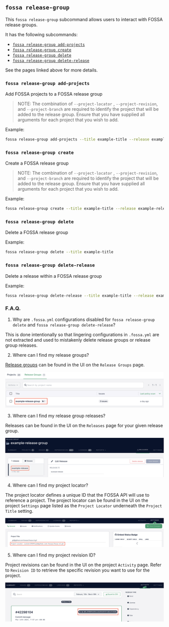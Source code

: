 ## `fossa release-group`

This `fossa release-group` subcommand allows users to interact with FOSSA release groups.

It has the following subcommands:

- [`fossa release-group add-projects`](./release-group/add-projects.md)
- [`fossa release-group create`](./release-group//create.md)
- [`fossa release-group delete`](./release-group/delete.md)
- [`fossa release-group delete-release`](./release-group/delete-release.md)

See the pages linked above for more details.

### `fossa release-group add-projects`

Add FOSSA projects to a FOSSA release group

>NOTE: The combination of `--project-locator` , `--project-revision`, and `--project-branch` are required to identify the project that will be added to the release group. Ensure that you have supplied all arguments for each project that you wish to add.

Example:

```bash
fossa release-group add-projects --title example-title --release example-release-title --project-locator custom+1/git@github.com/example --project-revision 12345 --project-branch main
```

### `fossa release-group create`

Create a FOSSA release group

>NOTE: The combination of `--project-locator` , `--project-revision`, and `--project-branch` are required to identify the project that will be added to the release group. Ensure that you have supplied all arguments for each project that you wish to add.

Example:

```bash
fossa release-group create --title example-title --release example-release-title --project-locator custom+1/git@github.com/example --project-revision 12345 --project-branch main
```

### `fossa release-group delete`

Delete a FOSSA release group

Example:

```bash
fossa release-group delete --title example-title
```

### `fossa release-group delete-release`

Delete a release within a FOSSA release group

Example:

```bash
fossa release-group delete-release --title example-title --release example-release-title 
```

### F.A.Q.

1. Why are `.fossa.yml` configurations disabled for `fossa release-group delete` and `fossa release-group delete-release`?

This is done intentionally so that lingering configurations in `.fossa.yml` are not extracted and used to mistakenly delete release groups or release group releases.

2. Where can I find my release groups? 

[Release groups](https://app.fossa.com/release-groups) can be found in the UI on the `Release Groups` page.

<img src="../../assets//release-group-title-example.png">

3. Where can I find my release group releases?

Releases can be found in the UI on the `Releases` page for your given release group.

<img src="../../assets//release-example.png">

4. Where can I find my project locator?

The project locator defines a unique ID that the FOSSA API will use to reference a project. The project locator can be found in the UI on the project `Settings` page listed as the `Project Locator` underneath the `Project Title` setting.

<img src="../../assets//project-locator-example.png">

5. Where can I find my project revision ID?

Project revisions can be found in the UI on the project `Activity` page. Refer to `Revision ID` to retrieve the specific revision you want to use for the project.

<img src="../../assets//project-revision-example.png">